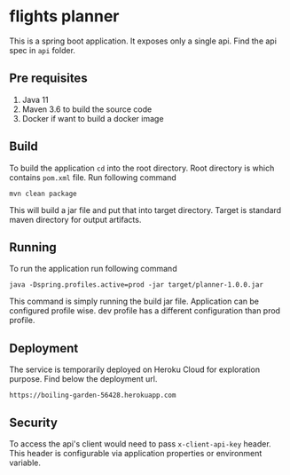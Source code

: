 flights planner
==

This is a spring boot application. It exposes only a single api. Find the api spec in `api` folder.


Pre requisites
--

1. Java 11
2. Maven 3.6 to build the source code
3. Docker if want to build a docker image


Build
--

To build the application `cd` into the root directory. Root directory is which contains `pom.xml` file.
Run following command
```
mvn clean package
```

This will build a jar file and put that into target directory. Target is standard maven directory for output artifacts.

Running
--

To run the application run following command
```
java -Dspring.profiles.active=prod -jar target/planner-1.0.0.jar
```

This command is simply running the build jar file.
Application can be configured profile wise.
dev profile has a different configuration than prod profile.


Deployment
--

The service is temporarily deployed on Heroku Cloud for exploration purpose.
Find below the deployment url.

```
https://boiling-garden-56428.herokuapp.com
```

Security
--
To access the api's client would need to pass `x-client-api-key` header.
This header is configurable via application properties or environment variable.
